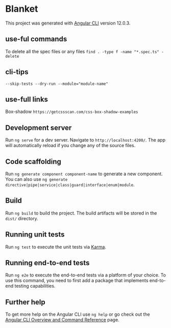 # Blanket

This project was generated with [Angular CLI](https://github.com/angular/angular-cli) version 12.0.3.

## use-ful commands

To delete all the spec files or any files `find . -type f -name "*.spec.ts" -delete`

## cli-tips

`--skip-tests --dry-run --module="module-name"`

## use-full links

Box-shadow `https://getcssscan.com/css-box-shadow-examples`

## Development server

Run `ng serve` for a dev server. Navigate to `http://localhost:4200/`. The app will automatically reload if you change any of the source files.

## Code scaffolding

Run `ng generate component component-name` to generate a new component. You can also use `ng generate directive|pipe|service|class|guard|interface|enum|module`.

## Build

Run `ng build` to build the project. The build artifacts will be stored in the `dist/` directory.

## Running unit tests

Run `ng test` to execute the unit tests via [Karma](https://karma-runner.github.io).

## Running end-to-end tests

Run `ng e2e` to execute the end-to-end tests via a platform of your choice. To use this command, you need to first add a package that implements end-to-end testing capabilities.

## Further help

To get more help on the Angular CLI use `ng help` or go check out the [Angular CLI Overview and Command Reference](https://angular.io/cli) page.
